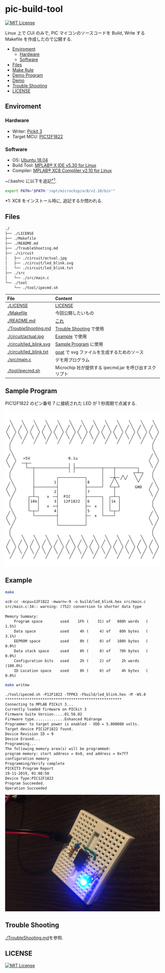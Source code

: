 # pic-build-tool

[![MIT License](https://img.shields.io/badge/license-MIT-blue.svg?style=flat)](./LICENSE)

Linux 上で CUI のみで, PIC マイコンのソースコードを Build, Write する Makefile を作成したので公開する.

- [Enviroment](#enviroment)
  - [Hardware](#hardware)
  - [Software](#software)
- [Files](#files)
- [Make Rule](#make-rule)
- [Demo Program](#demo-program)
- [Demo](#demo)
- [Trouble Shooting](#trouble-shooting)
- [LICENSE](#license)

## Enviroment

### Hardware

- Writer: [Pickit 3](https://www.microchip.com/Developmenttools/ProductDetails/PG164130)
- Target MCU: [PIC12F1822](https://www.microchip.com/wwwproducts/en/PIC12F1822)

### Software

- OS: [Ubuntu 18.04](https://www.ubuntu.com/)
- Build Tool: [MPLAB® X IDE v5.30 for Linux](http://www.microchip.com/mplab/mplab-x-ide)
- Compiler: [MPLAB® XC8 Compliler v2.10 for Linux](http://www.microchip.com/mplab/compilers)

~/.bashrc に以下を追記[<sup>\*1</sup>](#note1).

```bash
export PATH="$PATH:'/opt/microchip/xc8/v2.10/bin'"
```

<a id="note1">\*1: XC8 をインストール時に, 追記するか問われる.</a>

## Files

```text
./
├── ./LICENSE
├── ./Makefile
├── ./README.md
├── ./TroubleShooting.md
├── ./circuit
│   ├── ./circuit/actual.jpg
│   ├── ./circuit/led_blink.svg
│   └── ./circuit/led_blink.txt
├── ./src
│   └── ./src/main.c
└── ./tool
    └── ./tool/ipecmd.sh
```

|File|Content|
|:--|:--|
|[./LICENSE](./LICENSE)|[LICENSE](#license)|
|[./Makefile](./Makefile)|今回公開したいもの|
|[./README.md](./README.md)|[これ](#pic-cui-build-linux)|
|[./TroubleShooting.md](./TroubleShooting.md)|[Trouble Shooting](#trouble-shooting) で使用|
|[./circuit/actual.jpg](./circuit/actual.jpg)|[Example](#example) で使用|
|[./circuit/led\_blink.svg](./circuit/led_blink.svg)|[Sample Program](#sample-program) に使用|
|[./circuit/led\_blink.txt](./circuit/led_blink.txt)|[goat](https://github.com/blampe/goat) で svg ファイルを生成するためのソース|
|[./src/main.c](./src/main.c)|デモ用プログラム|
|[./tool/ipecmd.sh](./tool/ipecmd.sh)|Microchip 社が提供する ipecmd.jar を呼び出すスクリプト|

## Sample Program

PIC12F1822 のピン番号 7 に接続された LED が 1 秒周期で点滅する.

![Circuit](circuit/led_blink.svg "Circuit")

## Example

```bash
make
```

```text
xc8-cc -mcpu=12F1822 -mwarn=-9 -o build/led_blink.hex src/main.c
src/main.c:34:: warning: (752) conversion to shorter data type

Memory Summary:
    Program space        used    1Fh (    31) of   800h words   (  1.5%)
    Data space           used     4h (     4) of    80h bytes   (  3.1%)
    EEPROM space         used     0h (     0) of   100h bytes   (  0.0%)
    Data stack space     used     0h (     0) of    70h bytes   (  0.0%)
    Configuration bits   used     2h (     2) of     2h words   (100.0%)
    ID Location space    used     0h (     0) of     4h bytes   (  0.0%)
```

```bash
make writew
```

```text
./tool/ipecmd.sh -P12F1822 -TPPK3 -Fbuild/led_blink.hex -M -W5.0
*****************************************************
Connecting to MPLAB PICkit 3...
Currently loaded firmware on PICkit 3
Firmware Suite Version.....01.56.02
Firmware type..............Enhanced Midrange
Programmer to target power is enabled - VDD = 5.000000 volts.
Target device PIC12F1822 found.
Device Revision ID = 9
Device Erased...
Programming...
The following memory area(s) will be programmed:
program memory: start address = 0x0, end address = 0x7ff
configuration memory
Programming/Verify complete
PICKIT3 Program Report
19-11-2019, 01:08:50
Device Type:PIC12F1822
Program Succeeded.
Operation Succeeded
```

![actual](./circuit/actual.jpg)

## Trouble Shooting

[./TroubleShooting.md](./TroubleShooting.md)を参照.

## LICENSE

[![MIT License](https://img.shields.io/badge/license-MIT-blue.svg?style=flat)](LICENSE)
